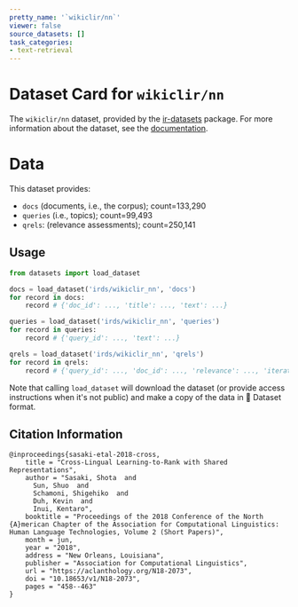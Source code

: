```yaml
---
pretty_name: '`wikiclir/nn`'
viewer: false
source_datasets: []
task_categories:
- text-retrieval
---
```


# Dataset Card for `wikiclir/nn`

The `wikiclir/nn` dataset, provided by the [ir-datasets](https://ir-datasets.com/) package.
For more information about the dataset, see the [documentation](https://ir-datasets.com/wikiclir#wikiclir/nn).

# Data

This dataset provides:
 - `docs` (documents, i.e., the corpus); count=133,290
 - `queries` (i.e., topics); count=99,493
 - `qrels`: (relevance assessments); count=250,141


## Usage

```python
from datasets import load_dataset

docs = load_dataset('irds/wikiclir_nn', 'docs')
for record in docs:
    record # {'doc_id': ..., 'title': ..., 'text': ...}

queries = load_dataset('irds/wikiclir_nn', 'queries')
for record in queries:
    record # {'query_id': ..., 'text': ...}

qrels = load_dataset('irds/wikiclir_nn', 'qrels')
for record in qrels:
    record # {'query_id': ..., 'doc_id': ..., 'relevance': ..., 'iteration': ...}

```

Note that calling `load_dataset` will download the dataset (or provide access instructions when it's not public) and make a copy of the
data in 🤗 Dataset format.

## Citation Information

```
@inproceedings{sasaki-etal-2018-cross,
    title = "Cross-Lingual Learning-to-Rank with Shared Representations",
    author = "Sasaki, Shota  and
      Sun, Shuo  and
      Schamoni, Shigehiko  and
      Duh, Kevin  and
      Inui, Kentaro",
    booktitle = "Proceedings of the 2018 Conference of the North {A}merican Chapter of the Association for Computational Linguistics: Human Language Technologies, Volume 2 (Short Papers)",
    month = jun,
    year = "2018",
    address = "New Orleans, Louisiana",
    publisher = "Association for Computational Linguistics",
    url = "https://aclanthology.org/N18-2073",
    doi = "10.18653/v1/N18-2073",
    pages = "458--463"
}
```
